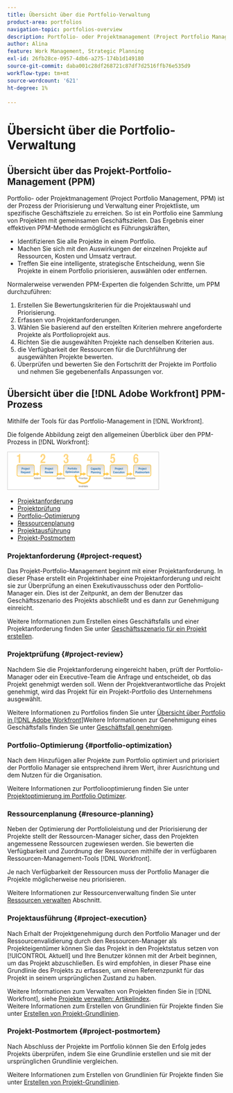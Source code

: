 ```yaml
---
title: Übersicht über die Portfolio-Verwaltung
product-area: portfolios
navigation-topic: portfolios-overview
description: Portfolio- oder Projektmanagement (Project Portfolio Management, PPM) ist der Prozess der Priorisierung und Verwaltung einer Projektliste, um spezifische Geschäftsziele zu erreichen. Ein Portfolio ist eine Sammlung von Projekten mit gemeinsamen Geschäftszielen.
author: Alina
feature: Work Management, Strategic Planning
exl-id: 26fb28ce-0957-4db6-a275-174b1d149180
source-git-commit: daba001c28df268721c87df7d2516ffb76e535d9
workflow-type: tm+mt
source-wordcount: '621'
ht-degree: 1%

---
```


# Übersicht über die Portfolio-Verwaltung

## Übersicht über das Projekt-Portfolio-Management (PPM)

Portfolio- oder Projektmanagement (Project Portfolio Management, PPM) ist der Prozess der Priorisierung und Verwaltung einer Projektliste, um spezifische Geschäftsziele zu erreichen. So ist ein Portfolio eine Sammlung von Projekten mit gemeinsamen Geschäftszielen. Das Ergebnis einer effektiven PPM-Methode ermöglicht es Führungskräften,

* Identifizieren Sie alle Projekte in einem Portfolio.
* Machen Sie sich mit den Auswirkungen der einzelnen Projekte auf Ressourcen, Kosten und Umsatz vertraut.
* Treffen Sie eine intelligente, strategische Entscheidung, wenn Sie Projekte in einem Portfolio priorisieren, auswählen oder entfernen.

Normalerweise verwenden PPM-Experten die folgenden Schritte, um PPM durchzuführen:

1. Erstellen Sie Bewertungskriterien für die Projektauswahl und Priorisierung.
1. Erfassen von Projektanforderungen.
1. Wählen Sie basierend auf den erstellten Kriterien mehrere angeforderte Projekte als Portfolioprojekt aus.
1. Richten Sie die ausgewählten Projekte nach denselben Kriterien aus.
1. die Verfügbarkeit der Ressourcen für die Durchführung der ausgewählten Projekte bewerten.
1. Überprüfen und bewerten Sie den Fortschritt der Projekte im Portfolio und nehmen Sie gegebenenfalls Anpassungen vor.

## Übersicht über die [!DNL Adobe Workfront] PPM-Prozess

Mithilfe der Tools für das Portfolio-Management in [!DNL Workfront].

Die folgende Abbildung zeigt den allgemeinen Überblick über den PPM-Prozess in [!DNL Workfront]:

![](assets/pm1-350x88.png)

* [Projektanforderung](#project-request)
* [Projektprüfung](#project-review)
* [Portfolio-Optimierung](#portfolio-optimization)
* [Ressourcenplanung](#resource-planning)
* [Projektausführung](#project-execution)
* [Projekt-Postmortem](#project-postmortem)

### Projektanforderung {#project-request}

Das Projekt-Portfolio-Management beginnt mit einer Projektanforderung. In dieser Phase erstellt ein Projektinhaber eine Projektanforderung und reicht sie zur Überprüfung an einen Exekutivausschuss oder den Portfolio-Manager ein. Dies ist der Zeitpunkt, an dem der Benutzer das Geschäftsszenario des Projekts abschließt und es dann zur Genehmigung einreicht.

Weitere Informationen zum Erstellen eines Geschäftsfalls und einer Projektanforderung finden Sie unter [Geschäftsszenario für ein Projekt erstellen](../../../manage-work/projects/define-a-business-case/create-business-case.md).

### Projektprüfung {#project-review}

Nachdem Sie die Projektanforderung eingereicht haben, prüft der Portfolio-Manager oder ein Executive-Team die Anfrage und entscheidet, ob das Projekt genehmigt werden soll. Wenn der Projektverantwortliche das Projekt genehmigt, wird das Projekt für ein Projekt-Portfolio des Unternehmens ausgewählt.

Weitere Informationen zu Portfolios finden Sie unter [Übersicht über Portfolio in [!DNL Adobe Workfront]](../../../manage-work/portfolios/portfolios-overview/portfolio-overview.md)Weitere Informationen zur Genehmigung eines Geschäftsfalls finden Sie unter [Geschäftsfall genehmigen](../../../manage-work/projects/define-a-business-case/approve-business-case.md).

### Portfolio-Optimierung {#portfolio-optimization}

Nach dem Hinzufügen aller Projekte zum Portfolio optimiert und priorisiert der Portfolio Manager sie entsprechend ihrem Wert, ihrer Ausrichtung und dem Nutzen für die Organisation.

Weitere Informationen zur Portfoliooptimierung finden Sie unter [Projektoptimierung im Portfolio Optimizer](../../../manage-work/portfolios/portfolio-optimizer/optimize-projects-in-portfolio-optimizer.md).

### Ressourcenplanung {#resource-planning}

Neben der Optimierung der Portfolioleistung und der Priorisierung der Projekte stellt der Ressourcen-Manager sicher, dass den Projekten angemessene Ressourcen zugewiesen werden. Sie bewerten die Verfügbarkeit und Zuordnung der Ressourcen mithilfe der in verfügbaren Ressourcen-Management-Tools [!DNL Workfront].

Je nach Verfügbarkeit der Ressourcen muss der Portfolio Manager die Projekte möglicherweise neu priorisieren.

Weitere Informationen zur Ressourcenverwaltung finden Sie unter [Ressourcen verwalten](../../../resource-mgmt/manage-resources.md) Abschnitt.

### Projektausführung {#project-execution}

Nach Erhalt der Projektgenehmigung durch den Portfolio Manager und der Ressourcenvalidierung durch den Ressourcen-Manager als Projekteigentümer können Sie das Projekt in den Projektstatus setzen von [!UICONTROL Aktuell] und Ihre Benutzer können mit der Arbeit beginnen, um das Projekt abzuschließen. Es wird empfohlen, in dieser Phase eine Grundlinie des Projekts zu erfassen, um einen Referenzpunkt für das Projekt in seinem ursprünglichen Zustand zu haben.

Weitere Informationen zum Verwalten von Projekten finden Sie in [!DNL Workfront], siehe [Projekte verwalten: Artikelindex](../../../manage-work/projects/manage-projects/manage-projects-overview.md).\
Weitere Informationen zum Erstellen von Grundlinien für Projekte finden Sie unter [Erstellen von Projekt-Grundlinien](../../../manage-work/projects/create-projects/create-baselines.md).

### Projekt-Postmortem {#project-postmortem}

Nach Abschluss der Projekte im Portfolio können Sie den Erfolg jedes Projekts überprüfen, indem Sie eine Grundlinie erstellen und sie mit der ursprünglichen Grundlinie vergleichen.

Weitere Informationen zum Erstellen von Grundlinien für Projekte finden Sie unter [Erstellen von Projekt-Grundlinien](../../../manage-work/projects/create-projects/create-baselines.md).
